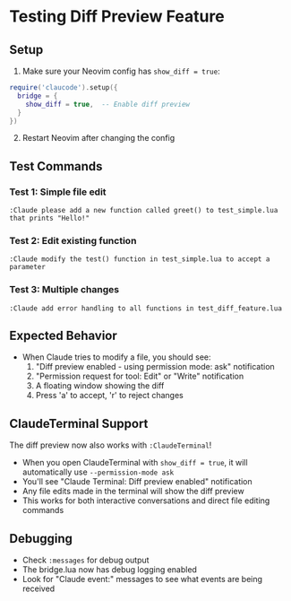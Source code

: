 # Testing Diff Preview Feature

## Setup
1. Make sure your Neovim config has `show_diff = true`:
```lua
require('claucode').setup({
  bridge = {
    show_diff = true,  -- Enable diff preview
  }
})
```

2. Restart Neovim after changing the config

## Test Commands

### Test 1: Simple file edit
```vim
:Claude please add a new function called greet() to test_simple.lua that prints "Hello!"
```

### Test 2: Edit existing function
```vim
:Claude modify the test() function in test_simple.lua to accept a parameter
```

### Test 3: Multiple changes
```vim
:Claude add error handling to all functions in test_diff_feature.lua
```

## Expected Behavior
- When Claude tries to modify a file, you should see:
  1. "Diff preview enabled - using permission mode: ask" notification
  2. "Permission request for tool: Edit" or "Write" notification
  3. A floating window showing the diff
  4. Press 'a' to accept, 'r' to reject changes

## ClaudeTerminal Support
The diff preview now also works with `:ClaudeTerminal`!
- When you open ClaudeTerminal with `show_diff = true`, it will automatically use `--permission-mode ask`
- You'll see "Claude Terminal: Diff preview enabled" notification
- Any file edits made in the terminal will show the diff preview
- This works for both interactive conversations and direct file editing commands

## Debugging
- Check `:messages` for debug output
- The bridge.lua now has debug logging enabled
- Look for "Claude event:" messages to see what events are being received